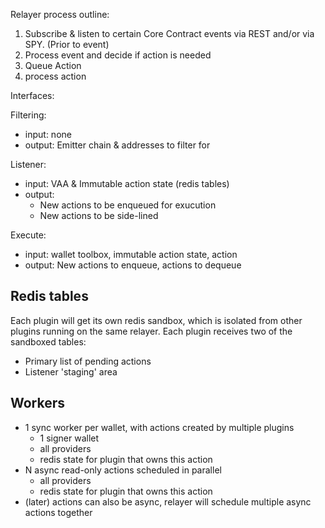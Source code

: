 Relayer process outline:

1. Subscribe & listen to certain Core Contract events via REST and/or via SPY. (Prior to event)
2. Process event and decide if action is needed
3. Queue Action
4. process action

Interfaces:

Filtering:

- input: none
- output: Emitter chain & addresses to filter for

Listener:

- input: VAA & Immutable action state (redis tables)
- output: 
  - New actions to be enqueued for exucution
  - New actions to be side-lined

Execute:

- input: wallet toolbox, immutable action state, action
- output: New actions to enqueue, actions to dequeue


## Redis tables
Each plugin will get its own redis sandbox, which is isolated from other plugins running on the same relayer.
Each plugin receives two of the sandboxed tables:
  - Primary list of pending actions
  - Listener 'staging' area

## Workers
- 1 sync worker per wallet, with actions created by multiple plugins 
  - 1 signer wallet
  - all providers 
  - redis state for plugin that owns this action
- N async read-only actions scheduled in parallel  
  - all providers
  - redis state for plugin that owns this action
- (later) actions can also be async, relayer will schedule multiple async actions together